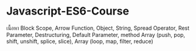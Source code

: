 # Javascript-ES6-Course
เนื้อหา
Block Scope,
Arrow Function,
Object,
String,
Spread Operator,
Rest Parameter,
Destructuring,
Default Parameter,
method Array (push, pop, shift, unshift, splice, slice),
Array (loop, map, filter, reduce)

